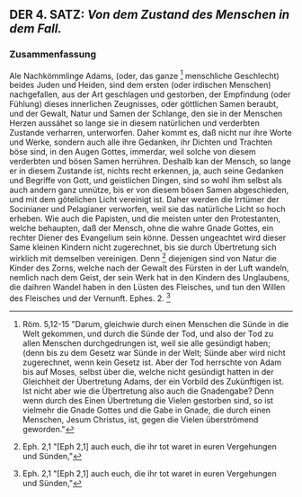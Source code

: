 
<!-- Seite 144 -->

DER 4. SATZ: *Von dem Zustand des Menschen in dem Fall.*
--------------------------------------------------------

### Zusammenfassung ###

Ale Nachkömmlinge Adams, (oder, das ganze [^a_pre_04-satz_01]
menschliche Geschlecht) beides Juden und Heiden,
sind dem ersten (oder irdischen Menschen) nachgefallen, 
aus der Art geschlagen und gestorben, der
Empfindung (oder Fühlung) dieses innerlichen
Zeugnisses, oder göttlichen Samen beraubt,<!-- seite 29 -->
und der Gewalt, Natur und Samen der Schlange, 
den sie in der Menschen Herzen aussähet so lange 
sie in diesem natürlichen und verderbten Zustande 
verharren, unterworfen. Daher kommt 
es, daß nicht nur ihre Worte und Werke, sondern 
auch alle ihre Gedanken, ihr Dichten und Trachten
böse sind, in den Augen Gottes, immerdar, 
weil solche von diesem verderbten und bösen Samen 
herrühren. Deshalb kan der Mensch, so
lange er in diesem Zustande ist, nichts recht erkennen, 
ja, auch seine Gedanken und Begriffe von 
Gott, und geistlichen Dingen, sind so wohl ihm
selbst als auch andern ganz unnütze, bis er von diesem 
bösen Samen abgeschieden, und mit dem götelichen 
Licht vereinigt ist. Daher werden die 
Irrtümer der Socinianer und Pelagianer verworfen, 
weil sie das natürliche Licht so hoch erheben. 
Wie auch die Papisten,<!-- Seite 144 --><!-- content-0114.xml -->
und die meisten 
unter den Protestanten, welche behaupten, daß 
der Mensch, ohne die wahre Gnade Gottes, 
ein rechter Diener des Evangelium sein könne. 
Dessen ungeachtet wird dieser Same kleinen Kindern 
nicht zugerechnet, bis sie durch Übertretung 
sich wirklich mit demselben vereinigen. Denn [^a_pre_04-satz_02]
diejenigen sind von Natur die Kinder des Zorns, 
welche nach der Gewalt des Fürsten in der 
Luft wandeln, nemlich nach dem Geist, der 
sein Werk hat in den Kindern des Unglaubens, 
die daihren Wandel haben in den Lüsten 
des Fleisches, und tun den Willen des Fleisches 
und der Vernunft. Ephes. 2. [^a_pre_04-satz_02]

<!-- Fussnoten -->

[^a_pre_04-satz_01]: Röm. 5,12-15 "Darum, gleichwie durch einen Menschen die Sünde in die Welt gekommen, und durch die Sünde der Tod, und also der Tod zu allen Menschen durchgedrungen ist, weil sie alle gesündigt haben; (denn bis zu dem Gesetz war Sünde in der Welt; Sünde aber wird nicht zugerechnet, wenn kein Gesetz ist. Aber der Tod herrschte von Adam bis auf Moses, selbst über die, welche nicht gesündigt hatten in der Gleichheit der Übertretung Adams, der ein Vorbild des Zukünftigen ist. Ist nicht aber wie die Übertretung also auch die Gnadengabe? Denn wenn durch des Einen Übertretung die Vielen gestorben sind, so ist vielmehr die Gnade Gottes und die Gabe in Gnade, die durch einen Menschen, Jesum Christus, ist, gegen die Vielen überströmend geworden."

[^a_pre_04-satz_02]: Eph. 2,1 "[Eph 2,1] auch euch, die ihr tot waret in euren Vergehungen und Sünden,"